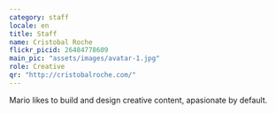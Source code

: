 ```yaml
---
category: staff
locale: en
title: Staff
name: Cristobal Roche
flickr_picid: 26484778609
main_pic: "assets/images/avatar-1.jpg"
role: Creative
qr: "http://cristobalroche.com/"
---
```


Mario likes to build and design
creative content, apasionate by default.
